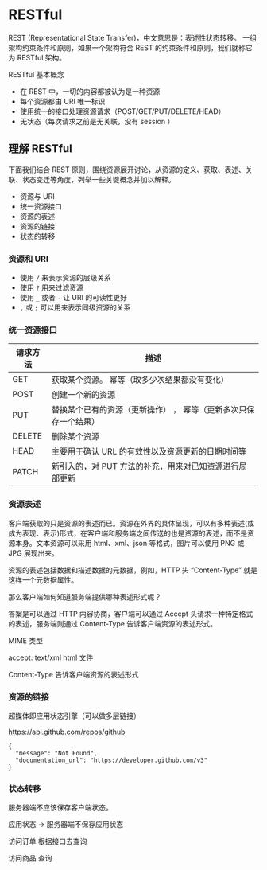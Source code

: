 # RESTful

REST (Representational State Transfer)，中文意思是：表述性状态转移。 一组架构约束条件和原则，如果一个架构符合 REST 的约束条件和原则，我们就称它为 RESTful 架构。

RESTful 基本概念

- 在 REST 中，一切的内容都被认为是一种资源
- 每个资源都由 URI 唯一标识
- 使用统一的接口处理资源请求（POST/GET/PUT/DELETE/HEAD）
- 无状态（每次请求之前是无关联，没有 session ）

## 理解 RESTful

下面我们结合 REST 原则，围绕资源展开讨论，从资源的定义、获取、表述、关联、状态变迁等角度，列举一些关键概念并加以解释。

- 资源与 URI
- 统一资源接口
- 资源的表述
- 资源的链接
- 状态的转移

### 资源和 URI

- 使用 `/` 来表示资源的层级关系
- 使用 `?` 用来过滤资源
- 使用 `_` 或者 `-` 让 URI 的可读性更好
- `,` 或 `;` 可以用来表示同级资源的关系

### 统一资源接口

| 请求方法 | 描述                                                             |
| -------- | ---------------------------------------------------------------- |
| GET      | 获取某个资源。 幂等（取多少次结果都没有变化）                    |
| POST     | 创建一个新的资源                                                 |
| PUT      | 替换某个已有的资源（更新操作） ， 幂等（更新多次只保存一个结果） |
| DELETE   | 删除某个资源                                                     |
| HEAD     | 主要用于确认 URL 的有效性以及资源更新的日期时间等                |
| PATCH    | 新引入的，对 PUT 方法的补充，用来对已知资源进行局部更新          |

### 资源表述

客户端获取的只是资源的表述而已。资源在外界的具体呈现，可以有多种表述(或成为表现、表示)形式，在客户端和服务端之间传送的也是资源的表述，而不是资源本身。文本资源可以采用 html、xml、json 等格式，图片可以使用 PNG 或 JPG 展现出来。

资源的表述包括数据和描述数据的元数据，例如，HTTP 头 “Content-Type” 就是这样一个元数据属性。

那么客户端如何知道服务端提供哪种表述形式呢？

答案是可以通过 HTTP 内容协商，客户端可以通过 Accept 头请求一种特定格式的表述，服务端则通过 Content-Type 告诉客户端资源的表述形式。

MIME 类型

accept: text/xml html 文件

Content-Type 告诉客户端资源的表述形式

### 资源的链接

超媒体即应用状态引擎（可以做多层链接）

https://api.github.com/repos/github

```
{
  "message": "Not Found",
  "documentation_url": "https://developer.github.com/v3"
}
```

### 状态转移

服务器端不应该保存客户端状态。

应用状态 -> 服务器端不保存应用状态

访问订单 根据接口去查询

访问商品 查询
